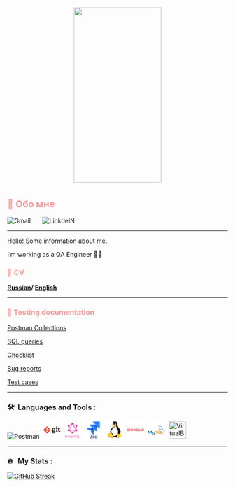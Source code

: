 <a name="readme-top"></a>
<h1>
  <div id="header" align="center">
    <img src="https://i.gifer.com/zXI.gif" width="200" height="400"/>
  </div>
</h1>
<h2 style="color:rgb(255, 152, 152);">&#128102; Обо мне</h2>
<a target="_blank" href="mailto:sadovski.art@gmail.com">
  <img align="left" alt="Gmail" width="80px" src="https://www.vectorlogo.zone/logos/gmail/gmail-ar21.svg"/>
</a>
<a target="_blank" href="https://www.linkedin.com/in/aliaksandr-bilyk-62a571234">
  <img align="left" alt="LinkdeIN" width="80px" src="https://www.vectorlogo.zone/logos/linkedin/linkedin-ar21.svg"/>
</a>
</br>
<hr>
<p>Hello! Some information about me.</p>

<p>I’m working as a QA Engineer &#128104;&#8205;&#128187;</p>

<h3 style="color:rgb(255, 152, 152);" title = "Link to my CV on russian and english from Google Drive">&#128221; CV</h3>
  <b>
    <a href="https://drive.google.com/file/d/1l1xZScs_WicDL2eA3PKGutQoHomZFv6g/view?usp=sharing" target="_blank">Russian</a>/
    <a href="https://drive.google.com/file/d/12Xs1J6-aRQVxviksVfLWOE6cNR7H34xt/view?usp=sharing" target="_blank">English</a>
  </b>
<hr>

<h3 style="color:rgb(255, 152, 152);">&#128195; Testing documentation</h3>
<div>
<a href="https://github.com/bors4/postman" target="_self"><p title = "Postman Collections">Postman Collections</p></a>
<a href="https://github.com/bors4/sql"  target="_self"><p title = "SQL queries">SQL queries</p></a>
<a href="https://github.com/bors4/checklists" target="_self"><p title = "Checklist">Checklist</p></a>
<a href="https://github.com/bors4/bug-reports" target="_self"><p title = "Bug reports">Bug reports</p></a>
<a href="https://github.com/bors4/test-cases" target="_self"><p title = "Test cases">Test cases</p></a>
</div>
<hr>
<div>
  
  ### 🛠 &nbsp;Languages and Tools :
  
  <p>
  <img src="https://www.vectorlogo.zone/logos/getpostman/getpostman-icon.svg" title="Postman"  alt="Postman" width="40" height="40"/>&nbsp;
  <img src="https://github.com/devicons/devicon/blob/master/icons/git/git-original-wordmark.svg" title="Git" **alt="Git" width="40" height="40"/>&nbsp;
  <img src="https://github.com/devicons/devicon/blob/master/icons/graphql/graphql-plain-wordmark.svg" title="GraphQL" **alt="GraphQL" width="40" height="40"/>&nbsp;
  <img src="https://github.com/devicons/devicon/blob/master/icons/jira/jira-original-wordmark.svg" title="Jira" **alt="Jira" width="40" height="40"/>&nbsp;
  <img src="https://github.com/devicons/devicon/blob/master/icons/linux/linux-original.svg" title="Linux" **alt="Linux" width="40" height="40"/>&nbsp;
  <img src="https://github.com/devicons/devicon/blob/master/icons/oracle/oracle-original.svg" title="Oracle" **alt="Oracle" width="40" height="40"/>&nbsp;
  <img src="https://github.com/devicons/devicon/blob/master/icons/mysql/mysql-original-wordmark.svg" title="MySQL"  alt="MySQL" width="40" height="40"/>&nbsp;
  <img src="https://www.vectorlogo.zone/logos/virtualbox/virtualbox-icon.svg" title="VirtualBox" **alt="VirtualBox" width="40" height="40"/>&nbsp;
  </p>

  ---
  
  ### 🔥 &nbsp; My Stats :
  [![GitHub Streak](http://github-readme-streak-stats.herokuapp.com?user=itsZed0&theme=dark&background=000000)](https://git.io/streak-stats)
